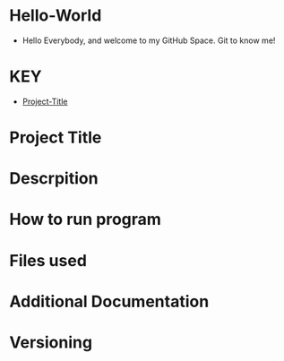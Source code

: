 # Hello-World
* Hello Everybody, and welcome to my GitHub Space. Git to know me!
# KEY
* [Project-Title](#ProjectTitle)
# Project Title
# Descrpition
# How to run program
# Files used
# Additional Documentation
# Versioning
